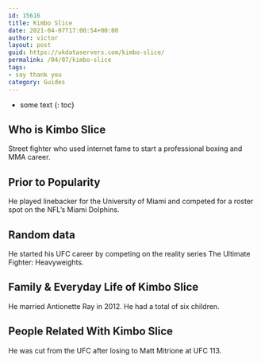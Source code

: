 ```yaml
---
id: 15616
title: Kimbo Slice
date: 2021-04-07T17:00:54+00:00
author: victor
layout: post
guid: https://ukdataservers.com/kimbo-slice/
permalink: /04/07/kimbo-slice
tags:
- say thank you
category: Guides
---
```


* some text
{: toc}


## Who is Kimbo Slice



Street fighter who used internet fame to start a professional boxing and MMA career.

                
                
                
## Prior to Popularity



He played linebacker for the University of Miami and competed for a roster spot on the NFL&#8217;s Miami Dolphins.

                
                
                
## Random data



He started his UFC career by competing on the reality series The Ultimate Fighter: Heavyweights.

                
                
                
## Family & Everyday Life of Kimbo Slice



He married Antionette Ray in 2012. He had a total of six children.

                
                
                
## People Related With Kimbo Slice



He was cut from the UFC after losing to Matt Mitrione at UFC 113.

                
              
            
          
          
          
